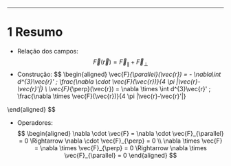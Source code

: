 

---
# 1   Resumo
- Relação dos campos:
$$
\vec{F}(\vec{r}) = \vec{F}_{\parallel}+\vec{F}_{\perp}
$$
- Construção:
$$
\begin{aligned}
\vec{F}_{\parallel}(\vec{r}) = - \nabla\int d^{3}\vec{r}' \; \frac{\nabla \cdot \vec{F}(\vec{r})}{4 \pi |\vec{r}-\vec{r}'|}
\\
\vec{F}_{\perp}(\vec{r}) = \nabla \times \int d^{3}\vec{r}' \; \frac{\nabla \times \vec{F}(\vec{r})}{4 \pi |\vec{r}-\vec{r}'|}

\end{aligned}
$$

- Operadores:
$$
\begin{aligned}
\nabla \cdot \vec{F} = \nabla \cdot \vec{F}_{\parallel} = 0 \Rightarrow \nabla \cdot \vec{F}_{\perp} = 0 
\\
\nabla \times \vec{F} = \nabla \times \vec{F}_{\perp} = 0 \Rightarrow \nabla \times \vec{F}_{\parallel} = 0 
\end{aligned}
$$
